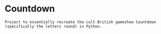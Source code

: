 #    Countdown
    
    Project to essentially recreate the cult British gameshow Countdown (specifically the letters round) in Python.

